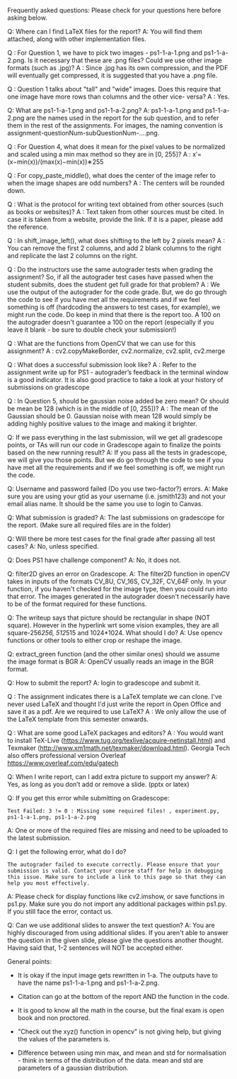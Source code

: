Frequently asked questions: Please check for your questions here before asking below.  

Q: Where can I find LaTeX files for the report?
A: You will find them attached, along with other implementation files. 

Q : For Question 1, we have to pick two images - ps1-1-a-1.png and ps1-1-a-2.png. Is it necessary that these are .png files? Could we use other image formats (such as .jpg)?
A : Since .jpg has its own compression, and the PDF will eventually get compressed, it is suggested that you have a .png file.

Q : Question 1 talks about "tall" and "wide" images. Does this require that one image have more rows than columns and the other vice- versa?
A : Yes.

Q: What are ps1-1-a-1.png and ps1-1-a-2.png?
A: ps1-1-a-1.png and ps1-1-a-2.png are the names used in the report for the sub question, and to refer them in the rest of the assignments. For images, the naming convention is assignment-questionNum-subQuestionNum-....png.

Q : For Question 4, what does it mean for the pixel values to be normalized and scaled using a min max method so they are in [0, 255]?
A : x′=(x−min(x))/(max(x)−min(x))∗255

Q : For copy_paste_middle(), what does the center of the image refer to when the image shapes are odd numbers?
A : The centers will be rounded down.

Q : What is the protocol for writing text obtained from other sources (such as books or websites)?
A : Text taken from other sources must be cited. In case it is taken from a website, provide the link. If it is a paper, please add the reference.

Q : In shift_image_left(), what does shifting to the left by 2 pixels mean?
A : You can remove the first 2 columns, and add 2 blank columns to the right and replicate the last 2 columns on the right.

Q : Do the instructors use the same autograder tests when grading the assignment? So, if all the autograder test cases have passed when the student submits, does the student get full grade for that problem?
A : We use the output of the autograder for the code grade. But, we do go through the code to see if you have met all the requirements and if we feel something is off (hardcoding the answers to test cases, for example), we might run the code. Do keep in mind that there is the report too. A 100 on the autograder doesn't guarantee a 100 on the report (especially if you leave it blank - be sure to double check your submission!)

Q : What are the functions from OpenCV that we can use for this assignment?
A : cv2.copyMakeBorder, cv2.normalize, cv2.split, cv2.merge

Q : What does a successful submission look like?
A : Refer to the assignment write up for PS1 - autograder’s feedback in the terminal window is a good indicator. It is also good practice to take a look at your history of submissions on gradescope

Q : In Question 5, should be gaussian noise added be zero mean? Or should be mean be 128 (which is in the middle of [0, 255])?
A : The mean of the Gaussian should be 0. Gaussian noise with mean 128 would simply be adding highly positive values to the image and making it brighter.

Q: If we pass everything in the last submission, will we get all gradescope points, or TAs will run our code in Gradescope again to finalize the points based on the new running result?
A: If you pass all the tests in gradescope, we will give you those points. But we do go through the code to see if you have met all the requirements and if we feel something is off, we might run the code.

Q: Username and password failed (Do you use two-factor?) errors.
A: Make sure you are using your gtid as your username (i.e. jsmith123) and not your email alias name. It should be the same you use to login to Canvas.

Q: What submission is graded?
A: The last submissions on gradescope for the report. (Make sure all required files are in the folder)

Q: Will there be more test cases for the final grade after passing all test cases?
A: No, unless specified.

Q: Does PS1 have challenge component?
A: No, it does not.

Q: filter2D gives an error on Gradescope.
A: The filter2D function in openCV takes in inputs of the formats CV_8U, CV_16S, CV_32F, CV_64F only. In your function, if you haven't checked for the image type, then you could run into that error. The images generated in the autograder doesn't necessarily have to be of the format required for these functions.

Q: The writeup says that picture should be rectangular in shape (NOT square). However in the hyperlink wrt some vision examples, they are all square-256*256, 512*515 and 1024*1024. What should I do?
A: Use opencv functions or other tools to either crop or reshape the image.

Q: extract_green function (and the other similar ones) should we assume the image format is BGR
A: OpenCV usually reads an image in the BGR format. 

Q: How to submit the report?
A: login to gradescope and submit it.

Q : The assignment indicates there is a LaTeX template we can clone. I've never used LaTeX and thought I'd just write the report in Open Office and save it as a pdf. Are we required to use LaTeX? 
A : We only allow the use of the LaTeX template from this semester onwards. 

Q : What are some good LaTeX packages and editors?
A : You would want to install TeX-Live (https://www.tug.org/texlive/acquire-netinstall.html) and Texmaker (http://www.xm1math.net/texmaker/download.html). Georgia Tech also offers professional version Overleaf https://www.overleaf.com/edu/gatech

Q: When I write report, can I add extra picture to support my answer? 
A: Yes, as long as you don’t add or remove a slide. (pptx or latex) 

Q: If you get this error while submitting on Gradescope:

```Test Failed: 3 != 0 : Missing some required files! , experiment.py, ps1-1-a-1.png, ps1-1-a-2.png```

A: One or more of the required files are missing and need to be uploaded to the latest submission. 

Q: I get the following error, what do I do?

```The autograder failed to execute correctly. Please ensure that your submission is valid. Contact your course staff for help in debugging this issue. Make sure to include a link to this page so that they can help you most effectively.```

A: Please check for display functions like cv2.imshow, or save functions in ps1.py. Make sure you do not import any additional packages within ps1.py. If you still face the error, contact us.

Q: Can we use additional slides to answer the text question?
A: You are highly discouraged from using additional slides. If you aren't able to answer the question in the given slide, please give the questions another thought. Having said that, 1-2 sentences will NOT be accepted either.


General points:

- It is okay if the input image gets rewritten in 1-a. The outputs have to have the name ps1-1-a-1.png and ps1-1-a-2.png.

- Citation can go at the bottom of the report AND the function in the code.

- It is good to know all the math in the course, but the final exam is open book and non proctored.

- "Check out the xyz() function in opencv" is not giving help, but giving the values of the parameters is.

- Difference between using min max, and mean and std for normalisation - think in terms of the distribution of the data. mean and std are parameters of a gaussian distribution.
